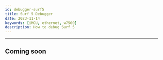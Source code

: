 ```yaml
---
id: debugger-surf5
title: Surf 5 Debugger
date: 2023-11-14
keywords: [iMCU, ethernet, w7500]
description: How to debug Surf 5
---
```


<!-- **This document serves as a guide for users to reference before using Surf 5.** -->

-----

## Coming soon

